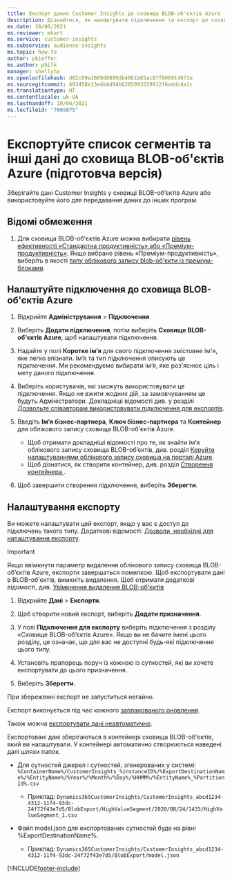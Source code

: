 ```yaml
---
title: Експорт даних Customer Insights до сховища BLOB-об'єктів Azure
description: Дізнайтеся, як налаштувати підключення та експорт до сховища BLOB-об'єктів Azure.
ms.date: 10/06/2021
ms.reviewer: mhart
ms.service: customer-insights
ms.subservice: audience-insights
ms.topic: how-to
author: pkieffer
ms.author: philk
manager: shellyha
ms.openlocfilehash: d02c09a1869d0099db4861b65ac8ff006914873e
ms.sourcegitcommit: 693458e13e4b4d94b6205093559912f6a4dc4a1c
ms.translationtype: HT
ms.contentlocale: uk-UA
ms.lasthandoff: 10/06/2021
ms.locfileid: "7605875"
---
```

# <a name="export-segment-list-and-other-data-to-azure-blob-storage-preview"></a>Експортуйте список сегментів та інші дані до сховища BLOB-об'єктів Azure (підготовча версія)

Зберігайте дані Customer Insights у сховищі BLOB-об’єктів Azure або використовуйте його для передавання даних до інших програм.

## <a name="known-limitations"></a>Відомі обмеження

1. Для сховища BLOB-об'єктів Azure можна вибирати [рівень ефективності «Стандартна продуктивність» або «Преміум-продуктивність»](/azure/storage/blobs/storage-blob-performance-tiers). Якщо вибрано рівень «Преміум-продуктивність», виберіть в якості [типу облікового запису blob-об'єкти із преміум-блоками](/azure/storage/common/storage-account-overview#types-of-storage-accounts).

## <a name="set-up-the-connection-to-blob-storage"></a>Налаштуйте підключення до сховища BLOB-об'єктів Azure

1. Відкрийте **Адміністрування** > **Підключення**.

1. Виберіть **Додати підключення**, потім виберіть **Сховище BLOB-об'єктів Azure**, щоб налаштувати підключення.

1. Надайте у полі **Коротке ім’я** для свого підключення змістовне ім'я, яке легко впізнати. Ім’я та тип підключення описують це підключення. Ми рекомендуємо вибирати ім’я, яке роз'яснює ціль і мету даного підключення.

1. Виберіть користувачів, які зможуть використовувати це підключення. Якщо не вжити жодних дій, за замовчуванням це будуть Адміністратори. Докладніші відомості див. у розділі [Дозвольте співавторам використовувати підключення для експортів](connections.md#allow-contributors-to-use-a-connection-for-exports).

1. Введіть **Ім’я бізнес-партнера**, **Ключ бізнес-партнера** та **Контейнер** для облікового запису сховища BLOB-об'єктів Azure.
    - Щоб отримати докладніші відомості про те, як знайти ім’я облікового запису сховища BLOB-об’єктів, див. розділ [Керуйте налаштуваннями облікового запису сховища на порталі Azure](/azure/storage/common/storage-account-manage).
    - Щоб дізнатися, як створити контейнер, див. розділ [Створення контейнера ](/azure/storage/blobs/storage-quickstart-blobs-portal#create-a-container).

1. Щоб завершити створення підключення, виберіть **Зберегти**. 

## <a name="configure-an-export"></a>Налаштування експорту

Ви можете налаштувати цей експорт, якщо у вас є доступ до підключень такого типу. Додаткові відомості: [Дозволи, необхідні для налаштування експорту](export-destinations.md#set-up-a-new-export).

> [!IMPORTANT]
> Якщо ввімкнути параметр видалення облікового запису сховища BLOB-об’єктів Azure, експорти завершаться помилкою. Щоб експортувати дані в BLOB-об'єктів, вимкніть видалення. Щоб отримати додаткові відомості, див. [Увімкнення видалення BLOB-об'єктів](/azure/storage/blobs/soft-delete-blob-enable.md)

1. Відкрийте **Дані** > **Експорти**.

1. Щоб створити новий експорт, виберіть **Додати призначення**.

1. У полі **Підключення для експорту** виберіть підключення з розділу «Сховище BLOB-об’єктів Azure». Якщо ви не бачите імені цього розділу, це означає, що для вас не доступні будь-які підключення цього типу.

1. Установіть прапорець поруч із кожною із сутностей, які ви хочете експортувати до цього призначення.

1. Виберіть **Зберегти**.

При збереженні експорт не запуститься негайно.

Експорт виконується під час кожного [запланованого оновлення](system.md#schedule-tab).     

Також можна [експортувати дані неавтоматично](export-destinations.md#run-exports-on-demand). 

Експортовані дані зберігаються в контейнері сховища BLOB-об'єктів, який ви налаштували. У контейнері автоматично створюються наведені далі шляхи папок.

- Для сутностей джерел і сутностей, згенерованих у системі:   
  `%ContainerName%/CustomerInsights_%instanceID%/%ExportDestinationName%/%EntityName%/%Year%/%Month%/%Day%/%HHMM%/%EntityName%_%PartitionId%.csv`  
  - Приклад: `Dynamics365CustomerInsights/CustomerInsights_abcd1234-4312-11f4-93dc-24f72f43e7d5/BlobExport/HighValueSegment/2020/08/24/1433/HighValueSegment_1.csv`
 
- Файл model.json для експортованих сутностей буде на рівні %ExportDestinationName%.  
  - Приклад: `Dynamics365CustomerInsights/CustomerInsights_abcd1234-4312-11f4-93dc-24f72f43e7d5/BlobExport/model.json`

[!INCLUDE[footer-include](../includes/footer-banner.md)]

